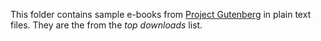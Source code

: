 This folder contains sample e-books from [Project Gutenberg](https://www.gutenberg.org/) in plain text files. They are the from the _top downloads_ list.